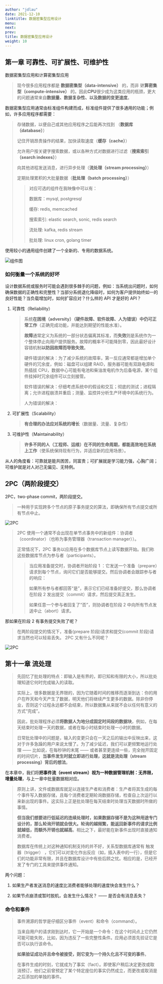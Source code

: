 ```yaml
---
author: "jdlau"
date: 2021-12-10
linktitle: 数据密集型应用设计
menu:
next:
prev:
title: 数据密集型应用设计
weight: 10
---
```


## 第一章 可靠性、可扩展性、可维护性

数据密集型应用和计算密集型应用

> 现今很多应用程序都是 **数据密集型（data-intensive）** 的，而非 **计算密集型（compute-intensive）** 的。因此**CPU**很少成为这类应用的瓶颈，更大的问题通常来自**数据量、数据复杂性、以及数据的变更速度**。

数据密集型应用通常由标准组件构建而成，标准组件提供了很多通用的功能；例如，许多应用程序都需要：

> 存储数据，以便自己或其他应用程序之后能再次找到 （**数据库（database）**）
>
> 记住开销昂贵操作的结果，加快读取速度（**缓存（cache）**）
>
> 允许用户按关键字搜索数据，或以各种方式对数据进行过滤（**搜索索引（search indexes）**）
>
> 向其他进程发送消息，进行异步处理（**流处理（stream processing）**）
>
> 定期处理累积的大批量数据（**批处理（batch processing）**）
>
> > 对应可选的组件在我映像中可以有：
> >
> > 数据库：mysql, postgresql
> >
> > 缓存: redis, memcached
> >
> > 搜索索引: elastic search, sonic, redis search
> >
> > 流处理: kafka, redis stream
> >
> > 批处理: linux cron, golang timer

使用较小的通用组件创建了一个全新的、专用的数据系统。

![组件图](/image/数据密集型应用一般涉及的组件.png)

### 如何衡量一个系统的好坏

设计数据系统或服务时可能会遇到很多棘手的问题，例如：当系统出问题时，如何确保数据的正确性和完整性？当部分系统退化降级时，如何为客户提供始终如一的良好性能？当负载增加时，如何扩容应对？什么样的 API 才是好的 API？

1. 可靠性（Reliability）

   > 系统**在困境（adversity）（硬件故障、软件故障、人为错误）中仍可正常工作**（正确完成功能，并能达到期望的性能水准）。
   >
   > **故障**通常定义为系统的一部分状态偏离其标准，而**失效**则是系统作为一个整体停止向用户提供服务。故障的概率不可能降到零，因此最好设计容错机制**以防因故障而导致失效**。
   >
   > 硬件错误的解决：为了减少系统的故障率，第一反应通常都是增加单个硬件的冗余度，例如：磁盘可以组建 RAID，服务器可能有双路电源和热插拔 CPU，数据中心可能有电池和柴油发电机作为后备电源，某个组件挂掉时冗余组件可以立刻接管。
   >
   > 软件错误的解决：仔细考虑系统中的假设和交互；彻底的测试；进程隔离；允许进程崩溃并重启；测量、监控并分析生产环境中的系统行为。
   >
   > 人为错误的解决：

2. 可扩展性（Scalability）

   > **有合理的办法应对系统的增长**（数据量、流量、复杂性）

3. 可维护性（Maintainability）
   > **许多不同的人（工程师、运维）在不同的生命周期，都能高效地在系统上工作**（使系统保持现有行为，并适应新的应用场景）。

从人的角度看：可靠就是能共困苦，同富贵；可扩展就是学习能力强，心胸广阔；可维护就是对人对己无偏见、无特例。

## 2PC（两阶段提交）

2PC，two-phase commit，两阶段提交。

> 一种用于实现跨多个节点的原子事务提交的算法，即确保所有节点提交或所有节点中止。

![2PC](/image/2PC.png)

> 2PC 使用一个通常不会出现在单节点事务中的新组件：协调者（coordinator）（也称为事务管理器（transaction manager））。
>
> 正常情况下，2PC 事务以应用在多个数据库节点上读写数据开始。我们称这些数据库节点为参与者（participants）。
>
> > 当应用准备提交时，协调者开始阶段 1 ：它发送一个准备（prepare）请求到每个节点，询问它们是否能够提交。然后协调者会跟踪参与者的响应：
> >
> > 如果所有参与者都回答“是”，表示它们已经准备好提交，那么协调者在阶段 2 发出提交（commit）请求，然后提交真正发生。
> >
> > 如果任意一个参与者回复了“否”，则协调者在阶段 2 中向所有节点发送中止（abort）请求。

那如果在阶段 2 有事务提交失败了呢？

> 在两阶段提交的情况下，准备(prepare 阶段)请求和提交(commit 阶段)请求当然也可以轻易丢失。 2PC 又有什么不同呢？

![2PC](/image/2PC完整流程.png)

## 第十一章 流处理

> 先回忆了批处理的特点：即输入是有界的，即已知和有限的大小，所以批处理知道它何时完成输入的读取。
>
> 实际上，很多数据是无界限的，因为它随着时间的推移而逐渐到达：你的用户在昨天和今天产生了数据，明天他们将继续产生更多的数据。除非你停业，否则这个过程永远都不会结束，所以数据集从来就不会以任何有意义的方式“完成”。
>
> 因此，批处理程序必须**将数据人为地分成固定时间段的数据块**，例如，在每天结束时处理一天的数据，或者在每小时结束时处理一小时的数据。
>
> 日常批处理中的问题是，输入的变更只会在一天之后的输出中反映出来，这对于许多急躁的用户来说太慢了。为了减少延迟，我们可以更频繁地运行处理 —— 比如说，在每秒钟的末尾 —— 或者甚至更连续一些，完全抛开固定的时间切片，**当事件发生时就立即进行处理，这就是流处理（stream processing）背后的想法**。

在本章中，我们将**把事件流（event stream）视为一种数据管理机制：无界限，增量处理**，与上一章中批量数据相对应。

> 原则上讲，文件或数据库就足以连接生产者和消费者：生产者将其生成的每个事件写入数据存储，且每个消费者定期轮询数据存储，检查自上次运行以来新出现的事件。这实际上正是批处理在每天结束时处理当天数据时所做的事情。
>
> **但当我们想要进行低延迟的连续处理时，如果数据存储不是为这种用途专门设计的，那么轮询开销就会很大。轮询的越频繁，能返回新事件的请求比例就越低，而额外开销也就越高**。相比之下，最好能在新事件出现时直接通知消费者。
>
> 数据库在传统上对这种通知机制支持的并不好，关系型数据库通常有 触发器（trigger） ，它们可以对变化作出反应（如，插入表中的一行），但是它们的功能非常有限，并且在数据库设计中有些后顾之忧。相应的是，已经开发了专门的工具来提供事件通知。

两个问题：

1. 如果生产者发送消息的速度比消费者能够处理的速度快会发生什么？

2. 如果节点崩溃或暂时脱机，会发生什么情况？ —— 是否会有消息丢失？

### 命令和事件

> 事件溯源的哲学是仔细区分事件（event）和命令（command）。
>
> 当来自用户的请求刚到达时，它一开始是一个命令：在这个时间点上它仍然可能可能失败，比如，因为违反了一些完整性条件。应用必须首先验证它是否可以执行该命令。
>
> **如果验证成功并且命令被接受，则它变为一个持久化且不可变的事件**。
>
> 在事件生成的时刻，它就成为了事实（fact）。即使客户稍后决定更改或取消预订，他们之前曾预定了某个特定座位的事实仍然成立，而更改或取消是之后添加的单独的事件。

